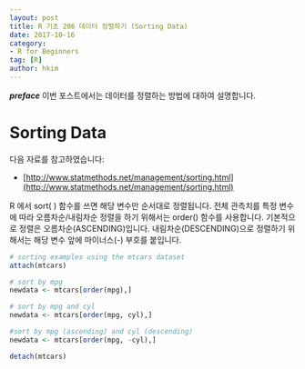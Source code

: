 ```yaml
---
layout: post  
title: R 기초 206 데이터 정렬하기 (Sorting Data)  
date: 2017-10-16  
category:
- R for Beginners  
tag: [R]  
author: hkim  
---
```


***preface*** 이번 포스트에서는 데이터를 정렬하는 방법에 대하여 설명합니다.

# Sorting Data

다음 자료를 참고하였습니다:  
- [http://www.statmethods.net/management/sorting.html](http://www.statmethods.net/management/sorting.html)

R 에서 sort( ) 함수를 쓰면 해당 변수만 순서대로 정렬됩니다. 전체 관측치를 특정 변수에 따라 오름차순/내림차순 정렬을 하기 위해서는 order() 함수를 사용합니다. 기본적으로 정렬은 오름차순(ASCENDING)입니다. 내림차순(DESCENDING)으로 정렬하기 위해서는 해당 변수 앞에 마이너스(-) 부호를 붙입니다.

```r
# sorting examples using the mtcars dataset
attach(mtcars)

# sort by mpg
newdata <- mtcars[order(mpg),]

# sort by mpg and cyl
newdata <- mtcars[order(mpg, cyl),]

#sort by mpg (ascending) and cyl (descending)
newdata <- mtcars[order(mpg, -cyl),]

detach(mtcars)
```
